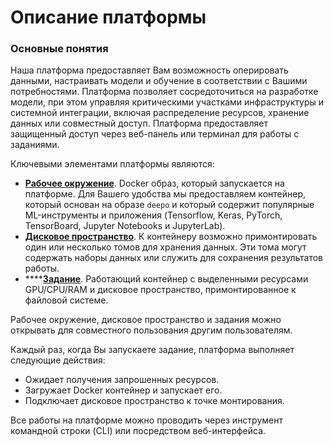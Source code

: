 # Описание платформы

### Основные понятия

Наша платформа предоставляет Вам возможность оперировать данными, настраивать модели и обучение в соответствии с Вашими потребностями. Платформа позволяет сосредоточиться на разработке модели, при этом управляя критическими участками инфраструктуры и системной интеграции, включая распределение ресурсов, хранение данных или совместный доступ. Платформа предоставляет защищенный доступ через веб-панель или терминал для работы с заданиями.

Ключевыми элементами платформы являются:

* [**Рабочее окружение**](environments-docker-images.md). Docker образ, который запускается на платформе. Для Вашего удобства мы предоставляем контейнер, который основан на образе `deepo` и который содержит популярные ML-инструменты и приложения \(Tensorflow, Keras, PyTorch, TensorBoard, Jupyter Notebooks и JupyterLab\).
* [**Дисковое пространство**](storage.md). К контейнеру возможно примонтировать один или несколько томов для хранения данных. Эти тома могут содержать наборы данных или служить для сохранения результатов работы.
* \*\*\*\*[**Задание**](jobs.md). Работающий контейнер с выделенными ресурсами GPU/CPU/RAM и дисковое пространство, примонтированное к файловой системе.

Рабочее окружение, дисковое пространство и задания можно открывать для совместного пользования другим пользователям.

Каждый раз, когда Вы запускаете задание, платформа выполняет следующие действия:

* Ожидает получения запрошенных ресурсов.
* Загружает Docker контейнер и запускает его.
* Подключает дисковое пространство к точке монтирования.

Все работы на платформе можно проводить через инструмент командной строки \(CLI\) или посредством веб-интерфейса.

